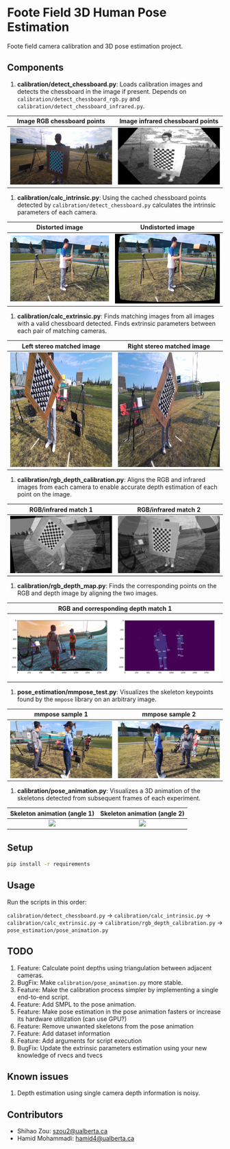 # Foote Field 3D Human Pose Estimation

Foote field camera calibration and 3D pose estimation project.

## Components

1. **calibration/detect_chessboard.py**: Loads calibration images and detects the chessboard in the image if present. Depends on `calibration/detect_chessboard_rgb.py` and `calibration/detect_chessboard_infrared.py`.

Image RGB chessboard points | Image infrared chessboard points
:-------------------------:|:-------------------------:
![](README_data/chessboard_rgb.png)  |  ![](README_data/chessboard_infrared.png)

1. **calibration/calc_intrinsic.py**: Using the cached chessboard points detected by `calibration/detect_chessboard.py` calculates the intrinsic parameters of each camera.

Distorted image | Undistorted image
:-------------------------:|:-------------------------:
![](README_data/distorted.png)  |  ![](README_data/undistorted.png)

1. **calibration/calc_extrinsic.py**: Finds matching images from all images with a valid chessboard detected. Finds extrinsic parameters between each pair of matching cameras.

Left stereo matched image | Right stereo matched image
:-------------------------:|:-------------------------:
![](README_data/left.png)  |  ![](README_data/right.png)

1. **calibration/rgb_depth_calibration.py**: Aligns the RGB and infrared images from each camera to enable accurate depth estimation of each point on the image.

RGB/infrared match 1 | RGB/infrared match 2
:-------------------------:|:-------------------------:
![](README_data/align_1.png)  |  ![](README_data/align_2.png)

1. **calibration/rgb_depth_map.py**: Finds the corresponding points on the RGB and depth image by aligning the two images.

RGB and corresponding depth match 1 |
:-------------------------:|
![](README_data/depth_map_1.png)  |

1. **pose_estimation/mmpose_test.py**: Visualizes the skeleton keypoints found by the `mmpose` library on an arbitrary image.

mmpose sample 1 | mmpose sample 2
:-------------------------:|:-------------------------:
![](README_data/mmpose_1.png)  |  ![](README_data/mmpose_2.png)

1. **calibration/pose_animation.py**: Visualizes a 3D animation of the skeletons detected from subsequent frames of each experiment.

Skeleton animation (angle 1) | Skeleton animation (angle 2)
:-------------------------:|:-------------------------:
![](README_data/pose_animation_1.gif)  |  ![](README_data/pose_animation_2.gif)


## Setup

```bash
pip install -r requirements
```

## Usage

Run the scripts in this order:

`calibration/detect_chessboard.py` -> `calibration/calc_intrinsic.py` -> `calibration/calc_extrinsic.py` -> `calibration/rgb_depth_calibration.py` -> `pose_estimation/pose_animation.py`


## TODO

1. Feature: Calculate point depths using triangulation between adjacent cameras.
1. BugFix: Make `calibration/pose_animation.py` more stable.
1. Feature: Make the calibration process simpler by implementing a single end-to-end script.
1. Feature: Add SMPL to the pose animation.
1. Feature: Make pose estimation in the pose animation fasters or increase its hardware utilization (can use GPU?)
1. Feature: Remove unwanted skeletons from the pose animation
1. Feature: Add dataset information
1. Feature: Add arguments for script execution
1. BugFix: Update the extrinsic parameters estimation using your new knowledge of rvecs and tvecs


## Known issues

1. Depth estimation using single camera depth information is noisy.


## Contributors

- Shihao Zou: szou2@ualberta.ca
- Hamid Mohammadi: hamid4@ualberta.ca
